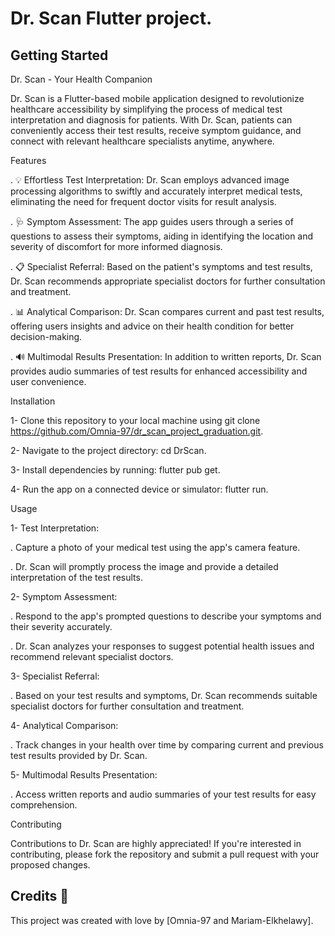 # Dr. Scan Flutter project.

## Getting Started

Dr. Scan - Your Health Companion

Dr. Scan is a Flutter-based mobile application designed to revolutionize healthcare accessibility by simplifying the process of medical test interpretation and diagnosis for patients. With Dr. Scan, patients can conveniently access their test results, receive symptom guidance, and connect with relevant healthcare specialists anytime, anywhere.



Features

. 💡 Effortless Test Interpretation: Dr. Scan employs advanced image processing algorithms to swiftly and accurately interpret medical tests, eliminating the need for frequent doctor visits for result analysis.

. 🩺 Symptom Assessment: The app guides users through a series of questions to assess their symptoms, aiding in identifying the location and severity of discomfort for more informed diagnosis.

. 📋 Specialist Referral: Based on the patient's symptoms and test results, Dr. Scan recommends appropriate specialist doctors for further consultation and treatment.

. 📊 Analytical Comparison: Dr. Scan compares current and past test results, offering users insights and advice on their health condition for better decision-making.

. 🔊 Multimodal Results Presentation: In addition to written reports, Dr. Scan provides audio summaries of test results for enhanced accessibility and user convenience.


Installation

1- Clone this repository to your local machine using git clone https://github.com/Omnia-97/dr_scan_project_graduation.git.

2- Navigate to the project directory: cd DrScan.

3- Install dependencies by running: flutter pub get.

4- Run the app on a connected device or simulator: flutter run.


Usage

1- Test Interpretation:

. Capture a photo of your medical test using the app's camera feature.

. Dr. Scan will promptly process the image and provide a detailed interpretation of the test results.

2- Symptom Assessment:

. Respond to the app's prompted questions to describe your symptoms and their severity accurately.

. Dr. Scan analyzes your responses to suggest potential health issues and recommend relevant specialist doctors.

3- Specialist Referral:

. Based on your test results and symptoms, Dr. Scan recommends suitable specialist doctors for further consultation and treatment.

4- Analytical Comparison:

. Track changes in your health over time by comparing current and previous test results provided by Dr. Scan.

5- Multimodal Results Presentation:

. Access written reports and audio summaries of your test results for easy comprehension.


Contributing

Contributions to Dr. Scan are highly appreciated! If you're interested in contributing, please fork the repository and submit a pull request with your proposed changes.


## Credits 🙌

This project was created with love by [Omnia-97 and Mariam-Elkhelawy].
